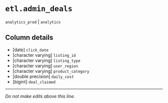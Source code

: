 # `etl.admin_deals`
`analytics_prod` | `analytics`

## Column details
* [date]      `click_date`
* [character varying] `listing_id`
* [character varying] `listing_type`
* [character varying] `user_region`
* [character varying] `product_category`
* [double precision] `daily_cost`
* [bigint]    `deal_claimed`

-------------------------------------------------------------------------------
*Do not make edits above this line.*
